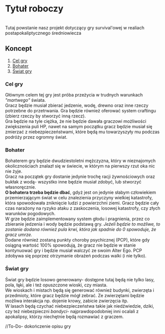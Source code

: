 <h1> Tytuł roboczy </h1> <br />
Tutaj powstanie nasz projekt dotyczący gry survival'owej w realiach postapokaliptycznego średniowiecza<br />

<h2>Koncept</h2>
<ol>
  <li><a href="#Cel">Cel gry</a></li>
  <li><a href="#Bohater">Bohater</a></li>
  <li><a href="#Swiat">Świat gry</a></li>
</ol>

<h3><a name="Cel">Cel gry</a></h3>

Głównym celem tej gry jest próba przeżycia w trudnych warunkach <i>"martwego"</i> świata.<br />
Gracz będzie musiał zbierać jedzenie, wodę, drewno oraz inne rzeczy potrzebne do przetrwania. Gra będzie również oferować system craftingu (zbierz rzeczy by stworzyć inną rzecz).<br />
Gra będzie na tyle ciężka, że nie będzie dawała graczowi możliwości zwiększenia puli HP, nawet na samym początku gracz będzie musiał się zmierzać z niebezpieczeństwami, które będą mu towarzyszyły mu podczas podróży przez ogromny świat.

<h3><a name="Bohater">Bohater</a></h3>

Bohaterem gry będzie dwudziestoletni mężczyzna, który w nieznajomych okolicznościach znalazł się w świecie, w którym na pierwszy rzut oka nic nie żyje.<br />
Gracz na początek gry dostanie jedynie trochę racji żywnościowych oraz bukłak z wodą- wszystko inne będzie musiał zdobyć, lub stworzyć własnoręcznie. <br />
<b>O bohatera trzeba będzie dbać</b>, gdyż jest on jedynie słabym człowiekiem przemierzającym świat w celu znalezienia przyczyny wielkiej katastrofy, która spowodowała zniknięcie ludzi z powierzchni ziemi. Gracz będzie cały czas narażony na ryzyko ataku z zaskoczenia, losowej katastrofy, czy złych warunków pogodowych.<br />
W grze będzie zaimplementowany system głodu i pragnienia, przez co zbieranie jedzenia i wody będzie podstawą gry. <i>Jeżeli będzie to możliwe, to zostanie dodana również pula krwi, która jak spadnie do 0 spowoduje, że gracz umrze.</i><br />
Dodane również zostaną punkty choroby psychicznej (PCP), które gdy osiągną wartość 100% spowodują, że gracz nie będzie w stanie kontynuować gry i będzie musiał walczyć ze swoim Alter Ego. PCP zdobywa się poprzez otrzymanie obrażeń podczas walki (i nie tylko).

<h3><a name="Swiat">Świat gry</a></h3>

Świat gry będzie losowo generowany- dostępne tutaj będą nie tylko lasy, pola, łąki, ale i też opuszczone wioski, czy miasta.<br />
We wioskach i mistach będą się generować również budynki, zwierzęta i przedmioty, które gracz będzie mógł zebrać. Ze zwierzętami będzie możliwa interakcja np. dojenie krowy, zabicie zwierzęcia itp.<br />
W lasach będą czychać niebezpieczeństwa takie jak niedźwiedzie, dziki, czy też niebezpieczni <i> bandyci</i>- najprawdopodobniej inni ocalali z apokalipsy, którzy niechętnie będą rozmawiać z graczem.

//To-Do- dokończenie opisu gry
